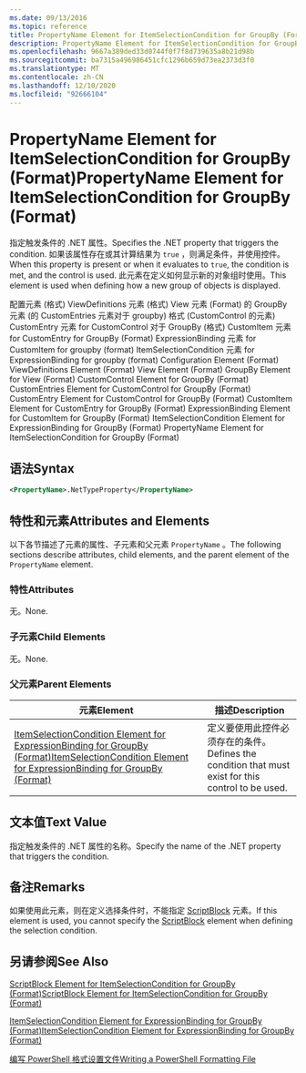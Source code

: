 ```yaml
---
ms.date: 09/13/2016
ms.topic: reference
title: PropertyName Element for ItemSelectionCondition for GroupBy (Format)
description: PropertyName Element for ItemSelectionCondition for GroupBy (Format)
ms.openlocfilehash: 9667a389ded33d0744f0f7f8d739635a8b21d98b
ms.sourcegitcommit: ba7315a496986451cfc1296b659d73ea2373d3f0
ms.translationtype: MT
ms.contentlocale: zh-CN
ms.lasthandoff: 12/10/2020
ms.locfileid: "92666104"
---
```

# <a name="propertyname-element-for-itemselectioncondition-for-groupby-format"></a><span data-ttu-id="7ae65-103">PropertyName Element for ItemSelectionCondition for GroupBy (Format)</span><span class="sxs-lookup"><span data-stu-id="7ae65-103">PropertyName Element for ItemSelectionCondition for GroupBy (Format)</span></span>

<span data-ttu-id="7ae65-104">指定触发条件的 .NET 属性。</span><span class="sxs-lookup"><span data-stu-id="7ae65-104">Specifies the .NET property that triggers the condition.</span></span> <span data-ttu-id="7ae65-105">如果该属性存在或其计算结果为 `true` ，则满足条件，并使用控件。</span><span class="sxs-lookup"><span data-stu-id="7ae65-105">When this property is present or when it evaluates to `true`, the condition is met, and the control is used.</span></span> <span data-ttu-id="7ae65-106">此元素在定义如何显示新的对象组时使用。</span><span class="sxs-lookup"><span data-stu-id="7ae65-106">This element is used when defining how a new group of objects is displayed.</span></span>

<span data-ttu-id="7ae65-107">配置元素 (格式) ViewDefinitions 元素 (格式) View 元素 (Format) 的 GroupBy 元素 (的 CustomEntries 元素对于 groupby) 格式 (CustomControl 的元素) CustomEntry 元素 for CustomControl 对于 GroupBy (格式) CustomItem 元素 for CustomEntry for GroupBy (Format) ExpressionBinding 元素 for CustomItem for groupby (format) ItemSelectionCondition 元素 for ExpressionBinding for groupby (format) </span><span class="sxs-lookup"><span data-stu-id="7ae65-107">Configuration Element (Format) ViewDefinitions Element (Format) View Element (Format) GroupBy Element for View (Format) CustomControl Element for GroupBy (Format) CustomEntries Element for CustomControl for GroupBy (Format) CustomEntry Element for CustomControl for GroupBy (Format) CustomItem Element for CustomEntry for GroupBy (Format) ExpressionBinding Element for CustomItem for GroupBy (Format) ItemSelectionCondition Element for ExpressionBinding for GroupBy (Format) PropertyName Element for ItemSelectionCondition for GroupBy (Format)</span></span>

## <a name="syntax"></a><span data-ttu-id="7ae65-108">语法</span><span class="sxs-lookup"><span data-stu-id="7ae65-108">Syntax</span></span>

```xml
<PropertyName>.NetTypeProperty</PropertyName>
```

## <a name="attributes-and-elements"></a><span data-ttu-id="7ae65-109">特性和元素</span><span class="sxs-lookup"><span data-stu-id="7ae65-109">Attributes and Elements</span></span>

<span data-ttu-id="7ae65-110">以下各节描述了元素的属性、子元素和父元素 `PropertyName` 。</span><span class="sxs-lookup"><span data-stu-id="7ae65-110">The following sections describe attributes, child elements, and the parent element of the `PropertyName` element.</span></span>

### <a name="attributes"></a><span data-ttu-id="7ae65-111">特性</span><span class="sxs-lookup"><span data-stu-id="7ae65-111">Attributes</span></span>

<span data-ttu-id="7ae65-112">无。</span><span class="sxs-lookup"><span data-stu-id="7ae65-112">None.</span></span>

### <a name="child-elements"></a><span data-ttu-id="7ae65-113">子元素</span><span class="sxs-lookup"><span data-stu-id="7ae65-113">Child Elements</span></span>

<span data-ttu-id="7ae65-114">无。</span><span class="sxs-lookup"><span data-stu-id="7ae65-114">None.</span></span>

### <a name="parent-elements"></a><span data-ttu-id="7ae65-115">父元素</span><span class="sxs-lookup"><span data-stu-id="7ae65-115">Parent Elements</span></span>

|<span data-ttu-id="7ae65-116">元素</span><span class="sxs-lookup"><span data-stu-id="7ae65-116">Element</span></span>|<span data-ttu-id="7ae65-117">描述</span><span class="sxs-lookup"><span data-stu-id="7ae65-117">Description</span></span>|
|-------------|-----------------|
|[<span data-ttu-id="7ae65-118">ItemSelectionCondition Element for ExpressionBinding for GroupBy (Format)</span><span class="sxs-lookup"><span data-stu-id="7ae65-118">ItemSelectionCondition Element for ExpressionBinding for GroupBy (Format)</span></span>](./itemselectioncondition-element-for-expressionbinding-for-groupby-format.md)|<span data-ttu-id="7ae65-119">定义要使用此控件必须存在的条件。</span><span class="sxs-lookup"><span data-stu-id="7ae65-119">Defines the condition that must exist for this control to be used.</span></span>|

## <a name="text-value"></a><span data-ttu-id="7ae65-120">文本值</span><span class="sxs-lookup"><span data-stu-id="7ae65-120">Text Value</span></span>

<span data-ttu-id="7ae65-121">指定触发条件的 .NET 属性的名称。</span><span class="sxs-lookup"><span data-stu-id="7ae65-121">Specify the name of the .NET property that triggers the condition.</span></span>

## <a name="remarks"></a><span data-ttu-id="7ae65-122">备注</span><span class="sxs-lookup"><span data-stu-id="7ae65-122">Remarks</span></span>

<span data-ttu-id="7ae65-123">如果使用此元素，则在定义选择条件时，不能指定 [ScriptBlock](./scriptblock-element-for-itemselectioncondition-for-groupby-format.md) 元素。</span><span class="sxs-lookup"><span data-stu-id="7ae65-123">If this element is used, you cannot specify the [ScriptBlock](./scriptblock-element-for-itemselectioncondition-for-groupby-format.md) element when defining the selection condition.</span></span>

## <a name="see-also"></a><span data-ttu-id="7ae65-124">另请参阅</span><span class="sxs-lookup"><span data-stu-id="7ae65-124">See Also</span></span>

[<span data-ttu-id="7ae65-125">ScriptBlock Element for ItemSelectionCondition for GroupBy (Format)</span><span class="sxs-lookup"><span data-stu-id="7ae65-125">ScriptBlock Element for ItemSelectionCondition for GroupBy (Format)</span></span>](./scriptblock-element-for-itemselectioncondition-for-groupby-format.md)

[<span data-ttu-id="7ae65-126">ItemSelectionCondition Element for ExpressionBinding for GroupBy (Format)</span><span class="sxs-lookup"><span data-stu-id="7ae65-126">ItemSelectionCondition Element for ExpressionBinding for GroupBy (Format)</span></span>](./itemselectioncondition-element-for-expressionbinding-for-groupby-format.md)

[<span data-ttu-id="7ae65-127">编写 PowerShell 格式设置文件</span><span class="sxs-lookup"><span data-stu-id="7ae65-127">Writing a PowerShell Formatting File</span></span>](./writing-a-powershell-formatting-file.md)
